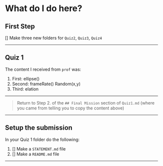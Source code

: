 # What do I do here?

## First Step

[] Make three new folders for `Quiz2`, `Quiz3`, `Quiz4`

---

## Quiz 1

The content I received from `prof` was:

1. First: ellipse()
2. Second: frameRate() Random(x,y)
3. Third: elation

---
>
> Return to Step 2. of the `## Final Mission` section of `Quiz1.md` (where you came from telling you to copy the content above)
>
---

## Setup the submission

In your Quiz 1 folder do the following:

1. [] Make a `STATEMENT.md` file
2. [] Make a `README.md` file

---

